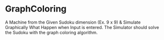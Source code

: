 # GraphColoring

A Machine from the Given Sudoku dimension (Ex. 9 x 9) & Simulate Graphically What Happen when Input is entered. 
The Simulator should solve the Sudoku with the graph coloring algorithm.

